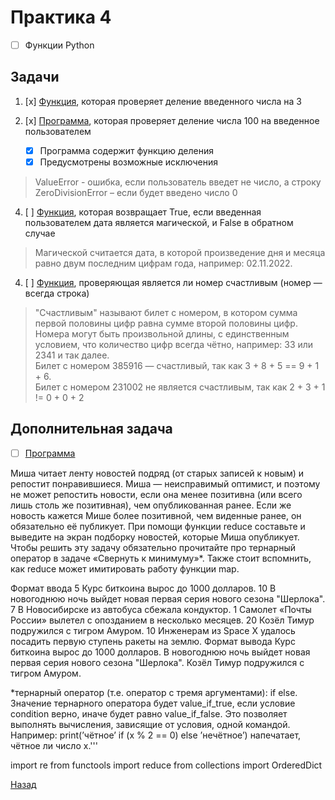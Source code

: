 # Практика 4
- [ ] Функции Python

## Задачи
1. [x] [Функция](task1.py), которая проверяет деление введенного числа на 3

2. [x] [Программа](task2.py), которая проверяет деление числа 100 на введенное пользователем
   - [x] Программа содержит функцию деления
   - [x] Предусмотрены возможные исключения
> ValueError - ошибка, если пользователь введет не число, а строку<BR>
> ZeroDivisionError – если будет введено число 0

4. [ ] [Функция](task3.py), которая возвращает True, если введенная пользователем дата является магической, и False в обратном случае
> Магической считается дата, в которой произведение дня и месяца равно двум последним цифрам года, например: 02.11.2022.

4. [ ] [Функция](task4.py), проверяющая является ли номер счастливым (номер — всегда строка)

> "Счастливым" называют билет с номером, в котором сумма первой половины цифр равна сумме второй половины цифр. <BR>
> Номера могут быть произвольной длины, с единственным условием, что количество цифр всегда чётно, например: 33 или 2341 и так далее.<BR>
> Билет с номером 385916 — счастливый, так как 3 + 8 + 5 == 9 + 1 + 6.<BR>
> Билет с номером 231002 не является счастливым, так как 2 + 3 + 1 != 0 + 0 + 2

## Дополнительная задача

- [ ] [Программа](additional_task/news.py)

Миша читает ленту новостей подряд (от старых записей к новым) и репостит понравившиеся. Миша — неисправимый оптимист, и поэтому не может репостить новости, если она менее позитивна (или всего лишь столь же позитивная), чем опубликованная ранее. Если же новость кажется Мише более позитивной, чем виденные ранее, он обязательно её публикует.
При помощи функции reduce составьте и выведите на экран подборку новостей, которые Миша опубликует. Чтобы решить эту задачу обязательно прочитайте про тернарный оператор в задаче «Свернуть к минимуму»*. Также стоит вспомнить, как reduce может имитировать работу функции map.

Формат ввода
5 Курс биткоина вырос до 1000 долларов.
10 В новогоднюю ночь выйдет новая первая серия нового сезона "Шерлока".
7 В Новосибирске из автобуса сбежала кондуктор.
1 Самолет «Почты России» вылетел с опозданием в несколько месяцев.
20 Козёл Тимур подружился с тигром Амуром.
10 Инженерам из Space X удалось посадить первую ступень ракеты на землю.
Формат вывода
Курс биткоина вырос до 1000 долларов.
В новогоднюю ночь выйдет новая первая серия нового сезона "Шерлока".
Козёл Тимур подружился с тигром Амуром.

*тернарный оператор (т.е. оператор с тремя аргументами):
if else. Значение тернарного оператора будет value_if_true, если условие condition верно, иначе будет равно value_if_false. Это позволяет выполнять вычисления, зависящие от условия, одной командой.
Например:
print(’чётное’ if (x % 2 == 0) else ’нечётное’)
напечатает, чётное ли число x.'''

import re
from functools import reduce
from collections import OrderedDict

[Назад](..)
